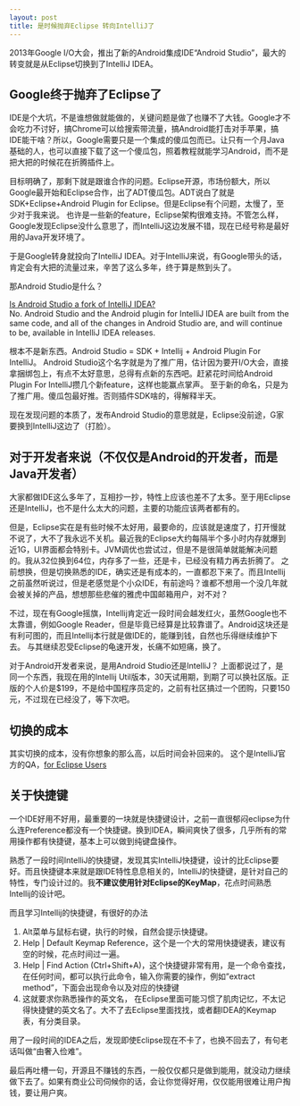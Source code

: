 ```yaml
---
layout: post
title: 是时候抛弃Eclipse 转向IntelliJ了
---
```


2013年Google I/O大会，推出了新的Android集成IDE“Android Studio”，最大的转变就是从Eclipse切换到了IntelliJ IDEA。

## Google终于抛弃了Eclipse了
IDE是个大坑，不是谁想做就能做的，关键问题是做了也赚不了大钱。Google才不会吃力不讨好，搞Chrome可以给搜索带流量，搞Android能打击对手苹果，搞IDE能干啥？所以，Google需要只是一个集成的傻瓜包而已。让只有一个月Java基础的人，也可以直接下载了这一个傻瓜包，照着教程就能学习Android，而不是把大把的时候花在折腾插件上。

目标明确了，那剩下就是跟谁合作的问题。Eclipse开源，市场份额大，所以Google最开始和Eclipse合作，出了ADT傻瓜包。ADT说白了就是SDK+Eclipse+Android Plugin for Eclipse。但是Eclipse有个问题，太慢了，至少对于我来说。
也许是一些新的feature，Eclipse架构很难支持。不管怎么样，Google发现Eclipse没什么意思了，而IntelliJ这边发展不错，现在已经号称是最好用的Java开发环境了。

于是Google转身就投向了IntelliJ IDEA。对于IntelliJ来说，有Google带头的话，肯定会有大把的流量过来，辛苦了这么多年，终于算是熬到头了。

那Android Studio是什么？

[Is Android Studio a fork of IntelliJ IDEA?](http://blogs.jetbrains.com/idea/2013/05/intellij-idea-and-android-studio-faq/)<br/>
No. Android Studio and the Android plugin for IntelliJ IDEA are built from the same code, and all of the changes in Android Studio are, and will continue to be, available in IntelliJ IDEA releases.


根本不是新东西。Android Studio = SDK + Intellij + Android Plugin For IntelliJ。
Android Studio这个名字就是为了推广用，估计因为要开I/O大会，直接拿捆绑包上，有点不太好意思，总得有点新的东西吧。赶紧花时间给Android Plugin For IntelliJ攒几个新feature，这样也能赢点掌声。
至于新的命名，只是为了推广用。傻瓜包最好推。否则插件SDK啥的，得解释半天。

现在发现问题的本质了，发布Android Studio的意思就是，Eclipse没前途，G家要换到IntelliJ这边了（打脸）。

## 对于开发者来说（不仅仅是Android的开发者，而是Java开发者）
大家都做IDE这么多年了，互相抄一抄，特性上应该也差不了太多。至于用Eclipse还是IntelliJ，也不是什么太大的问题，主要的功能应该两者都有的。

但是，Eclipse实在是有些时候不太好用，最要命的，应该就是速度了，打开慢就不说了，大不了我永远不关机。最近我的Eclipse大约每隔半个多小时内存就爆到近1G，UI界面都会特别卡。JVM调优也尝试过，但是不是很简单就能解决问题的。我从32位换到64位，内存多了一些，还是卡，已经没有精力再去折腾了。
之前想换，但是切换熟悉的IDE，确实还是有成本的，一直都忍下来了。而且Intellij之前虽然听说过，但是老感觉是个小众IDE，有前途吗？谁都不想用一个没几年就会被关掉的产品，想想那些悲催的雅虎中国邮箱用户，对不对？

不过，现在有Google摇旗，Intellij肯定近一段时间会越发红火，虽然Google也不太靠谱，例如Google Reader，但是毕竟已经算是比较靠谱了。Android这块还是有利可图的，而且Intellij本行就是做IDE的，能赚到钱，自然也乐得继续维护下去。
与其继续忍受Eclipse的龟速开发，长痛不如短痛，换了。

对于Android开发者来说，是用Android Studio还是IntelliJ？
上面都说过了，是同一个东西，我现在用的Intellij Util版本，30天试用期，到期了可以换社区版。正版的个人价是$199，不是给中国程序员定的，之前有社区搞过一个团购，只要150元，不过现在已经没了，等下次吧。

## 切换的成本
其实切换的成本，没有你想象的那么高，以后时间会补回来的。
这个是IntelliJ官方的QA，[for Eclipse Users](http://www.jetbrains.com/idea/documentation/migration_faq.html)

## 关于快捷键
一个IDE好用不好用，最重要的一块就是快捷键设计，之前一直很郁闷eclipse为什么连Preference都没有一个快捷键。换到IDEA，瞬间爽快了很多，几乎所有的常用操作都有快捷键，基本上可以做到纯键盘操作。

熟悉了一段时间IntelliJ的快捷键，发现其实IntelliJ快捷键，设计的比Eclipse要好。而且快捷键本来就是跟IDE特性息息相关的，IntelliJ的快捷键，是针对自己的特性，专门设计过的。我**不建议使用针对Eclipse的KeyMap**，花点时间熟悉Intellij的设计吧。

而且学习Intellij的快捷键，有很好的办法

1.  Alt菜单与鼠标右键，执行的时候，自然会提示快捷键。
2.  Help | Default Keymap Reference，这个是一个大的常用快捷键表，建议有空的时候，花点时间过一遍。
3.  Help | Find Action (Ctrl+Shift+A)，这个快捷键非常有用，是一个命令查找，在任何时间，都可以执行此命令，输入你需要的操作，例如”extract method”，下面会出现命令以及对应的快捷键
4.  这就要求你熟悉操作的英文名， 在Eclipse里面可能习惯了肌肉记忆，不太记得快捷健的英文名了。大不了去Eclipse里面找找，或者翻IDEA的Keymap表，有分类目录。

用了一段时间的IDEA之后，发现即使Eclipse现在不卡了，也换不回去了，有句老话叫做“由奢入俭难”。

最后再吐槽一句，开源且不赚钱的东西，一般仅仅都只是做到能用，就没动力继续做下去了。如果有商业公司伺候你的话，会让你觉得好用，仅仅能用很难让用户掏钱，要让用户爽。

